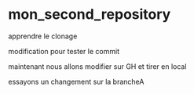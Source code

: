 # mon_second_repository
apprendre le clonage

modification pour tester le commit 

maintenant nous allons modifier sur GH et tirer en local

essayons un changement sur la brancheA
